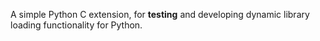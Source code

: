 A simple Python C extension, for **testing** and developing dynamic library loading functionality for Python.
